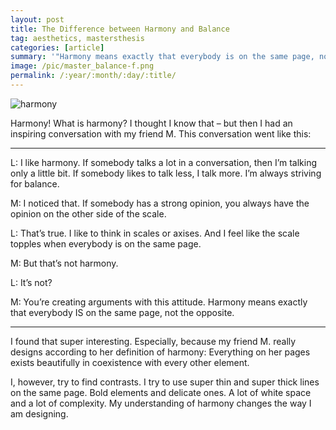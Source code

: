 ```yaml
---
layout: post
title: The Difference between Harmony and Balance
tag: aesthetics, mastersthesis
categories: [article]
summary: '"Harmony means exactly that everybody is on the same page, not the opposite."'
image: /pic/master_balance-f.png
permalink: /:year/:month/:day/:title/
---
```

![harmony](/pic/master_balance3.jpg)

Harmony! What is harmony? I thought I know that – but then I had an inspiring conversation with my friend M. This conversation went like this:

---

L: 	I like harmony. If somebody talks a lot in a conversation, then I’m talking only a little bit. If somebody likes to talk less, I talk more. I’m always striving for balance.

M: I noticed that. If somebody has a strong opinion, 		you always have the opinion on the other side of the scale.

L: 	That’s true. I like to think in scales or axises. And I feel like the scale topples when everybody is on the same page.

M: But that’s not harmony.

L: 	It’s not?

M: You’re creating arguments with this attitude. Harmony means exactly that everybody IS on the same page, not the opposite.

---
I found that super interesting. Especially, because my friend M. really designs according to her definition of harmony: Everything on her pages exists beautifully in coexistence with every other element.

I, however, try to find contrasts. I try to use super thin and super thick lines on the same page. Bold elements and delicate ones. A lot of white space and a lot of complexity. My understanding of harmony changes the way I am designing.
